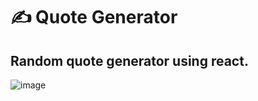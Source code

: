 # ✍ Quote Generator
## Random quote generator using react.
![image](https://github.com/Shivam171/quote-app-react/assets/66107248/5c74fec2-def5-4dad-9f0c-c98bc0694ae0)
